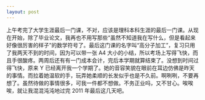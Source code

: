 ```yaml
---
layout: post
---
```


上午考完了大学生涯最后一门课，不对，应该是理科本科生涯的最后一门课。从现在开始，除了毕业论文，我再也不用写那些“虽然不知道我在写什么，但是看起来好像很厉害的样子”的数学符号了。最后这门课的名字叫“高分子加工”，复习只用了我两天不到的时间，因为可以带一张 A4 大小的小结，所以考场上写得飞快，而且手很酸疼。两周后还有有一门成本会计，完后本学期就算结束了。没想到时间过得飞快，原来 Y 已经离开我一个学期了。她的音容笑貌在眼前在耳边仿佛是昨天的事情。而拉着她温软的手，玩弄她柔顺的长发似乎也是不久前。啊咧咧，不要再想了。虽然待做的事情很多，可我一件都不想做。不务正业吗，又不甘心。唉唉唉，就让我混混沌沌地过完 2011 年最后这几天吧。
